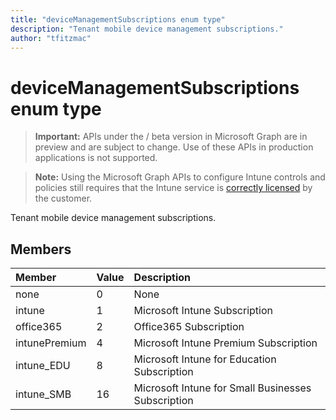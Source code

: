 ```yaml
---
title: "deviceManagementSubscriptions enum type"
description: "Tenant mobile device management subscriptions."author: "tfitzmac"
---
```


# deviceManagementSubscriptions enum type

> **Important:** APIs under the / beta version in Microsoft Graph are in preview and are subject to change. Use of these APIs in production applications is not supported.

> **Note:** Using the Microsoft Graph APIs to configure Intune controls and policies still requires that the Intune service is [correctly licensed](https://go.microsoft.com/fwlink/?linkid=839381) by the customer.

Tenant mobile device management subscriptions.
## Members
|Member|Value|Description|
|:---|:---|:---|
|none|0|None|
|intune|1|Microsoft Intune Subscription|
|office365|2|Office365 Subscription|
|intunePremium|4|Microsoft Intune Premium Subscription|
|intune_EDU|8|Microsoft Intune for Education Subscription|
|intune_SMB|16|Microsoft Intune for Small Businesses Subscription|





